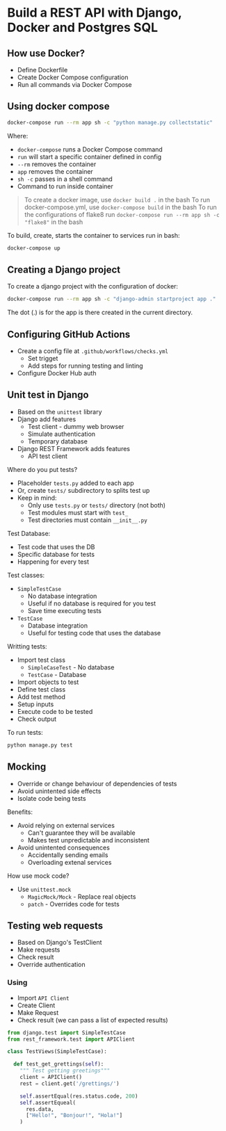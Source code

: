 # Build a REST API with Django, Docker and Postgres SQL

## How use Docker?

* Define Dockerfile
* Create Docker Compose configuration
* Run all commands via Docker Compose

## Using docker compose

```bash
docker-compose run --rm app sh -c "python manage.py collectstatic"
```

Where:

* `docker-compose` runs a Docker Compose command
* `run` will start a specific container defined in config
* `--rm` removes the container
* `app` removes the container
* `sh -c` passes in a shell command
* Command to run inside container

> To create a docker image, use `docker build .` in the bash
> To run docker-compose.yml, use `docker-compose build` in the bash
> To run the configurations of flake8 run `docker-compose run --rm app sh -c "flake8"` in the bash

To build, create, starts the container to services run in bash:

```bash
docker-compose up
```

## Creating a Django project

To create a django project with the configuration of docker:

```bash
docker-compose run --rm app sh -c "django-admin startproject app ."
```

The dot (.) is for the app is there created in the current directory.

## Configuring GitHub Actions

* Create a config file at `.github/workflows/checks.yml`
  * Set trigget
  * Add steps for running testing and linting
* Configure Docker Hub auth

## Unit test in Django

* Based on the `unittest` library
* Django add features
  * Test client - dummy web browser
  * Simulate authentication
  * Temporary database
* Django REST Framework adds features
  * API test client

Where do you put tests?

* Placeholder `tests.py` added to each app
* Or, create `tests/` subdirectory to splits test up
* Keep in mind:
  * Only use `tests.py` or `tests/` directory (not both)
  * Test modules must start with `test_`
  * Test directories must contain `__init__.py`

Test Database:

* Test code that uses the DB
* Specific database for tests
* Happening for every test

Test classes:

* `SimpleTestCase`
  * No database integration
  * Useful if no database is required for you test
  * Save time executing tests
* `TestCase`
  * Database integration
  * Useful for testing code that uses the database

Writting tests:

* Import test class
  * `SimpleCaseTest` - No database
  * `TestCase` - Database
* Import objects to test
* Define test class
* Add test method
* Setup inputs
* Execute code to be tested
* Check output

To run tests:

```bash
python manage.py test
```

## Mocking

* Override or change behaviour of dependencies of tests
* Avoid unintented side effects
* Isolate code being tests

Benefits:

* Avoid relying on external services
  * Can't guarantee they will be available
  * Makes test unpredictable and inconsistent
* Avoid unintented consequences
  * Accidentally sending emails
  * Overloading extenal services

How use mock code?

* Use `unittest.mock`
  * `MagicMock/Mock` - Replace real objects
  * `patch` - Overrides code for tests

## Testing web requests

* Based on Django's TestClient
* Make requests
* Check result
* Override authentication

### Using

* Import `API Client`
* Create Client
* Make Request
* Check result (we can pass a list of expected results)

```python
from django.test import SimpleTestCase
from rest_framework.test import APIClient

class TestViews(SimpleTestCase):

  def test_get_grettings(self):
    """ Test getting greetings"""
    client = APIClient()
    rest = client.get('/grettings/')

    self.assertEqual(res.status.code, 200)
    self.assertEqueal(
      res.data,
      ["Hello!", "Bonjour!", "Hola!"]
    )
```
